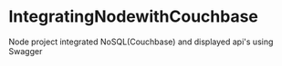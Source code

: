 # IntegratingNodewithCouchbase

Node project integrated NoSQL(Couchbase) and displayed api's using Swagger


